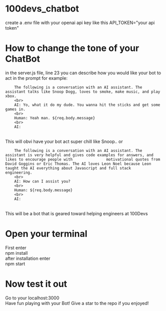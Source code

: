 ﻿# 100devs_chatbot

create a .env file with your openai api key like this API_TOKEN="your api token"

# How to change the tone of your ChatBot
in the server.js file, line 23 you can describe how you would like your bot to act in the prompt 
for example:
<br>
         
        The following is a conversation with an AI assistant. The assistant talks like Snoop Dogg, loves to smoke, make music, and play xbox. 
        <br>
        AI: Yo, what it do my dude. You wanna hit the sticks and get some games in.
        <br>
        Human: Yeah man. ${req.body.message}
        <br>
        AI: 
         
<br>
This will obvi have your bot act super chill like Snoop.. or 
<br>
        
        The following is a conversation with an AI assistant. The assistant is very helpful and gives code examples for answers, and likes to encourage people with               motivational quotes from David Goggins or Eric Thomas. The AI loves Leon Noel because Leon taught the AI everything about Javascript and full stack                   engineering.
        <br>
        AI: How can I assist you?
        <br>
        Human: ${req.body.message}
        <br>
        AI:
        
<br>
This will be a bot that is geared toward helping engineers at 100Devs

# Open your terminal
First enter
<br>
npm install
<br>
after installation enter
<br>
npm start

# Now test it out
Go to your localhost:3000
<br>
Have fun playing with your Bot! Give a star to the repo if you enjoyed!


